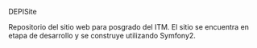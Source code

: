 DEPISite

Repositorio del sitio web para posgrado del ITM. El sitio se encuentra en etapa de desarrollo y se construye utilizando Symfony2.
